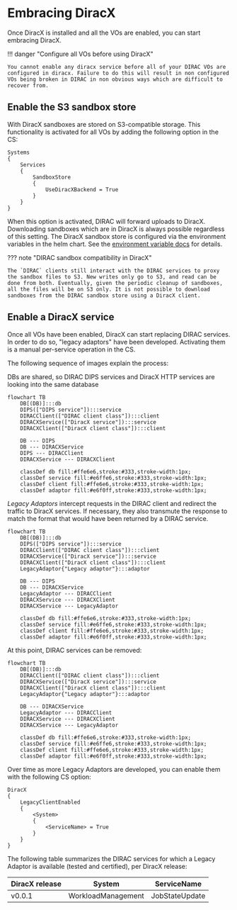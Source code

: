 # Embracing DiracX

Once DiracX is installed and all the VOs are enabled, you can start embracing DiracX.

!!! danger "Configure all VOs before using DiracX"

    You cannot enable any diracx service before all of your DIRAC VOs are configured in diracx. Failure to do this will result in non configured VOs being broken in DIRAC in non obvious ways which are difficult to recover from.

## Enable the S3 sandbox store

With DiracX sandboxes are stored on S3-compatible storage.
This functionality is activated for all VOs by adding the following option in the CS:

```
Systems
{
    Services
    {
        SandboxStore
        {
            UseDiracXBackend = True
        }
    }
}
```

When this option is activated, DIRAC will forward uploads to DiracX.
Downloading sandboxes which are in DiracX is always possible regardless of this setting.
The DiracX sandbox store is configured via the environment variables in the helm chart. See the [environment variable docs](../../reference/env-variables.md) for details.

??? note "DIRAC sandbox compatibility in DiracX"

    The `DIRAC` clients still interact with the DIRAC services to proxy the sandbox files to S3. New writes only go to S3, and read can be done from both. Eventually, given the periodic cleanup of sandboxes, all the files will be on S3 only. It is not possible to download sandboxes from the DIRAC sandbox store using a DiracX client.

## Enable a DiracX service

Once all VOs have been enabled, DiracX can start replacing DIRAC services. In order to do so, "legacy adaptors" have been developed. Activating them is a manual per-service operation in the CS.

The following sequence of images explain the process:

DBs are shared, so DIRAC DIPS services and DiracX HTTP services are looking into the same database

```mermaid
flowchart TB
    DB[(DB)]:::db
    DIPS(["DIPS service"]):::service
    DIRACClient(["DIRAC client class"]):::client
    DIRACXService(["DiracX service"]):::service
    DIRACXClient(["DiracX client class"]):::client

    DB --- DIPS
    DB --- DIRACXService
    DIPS --- DIRACClient
    DIRACXService --- DIRACXClient

    classDef db fill:#ffe6e6,stroke:#333,stroke-width:1px;
    classDef service fill:#e6ffe6,stroke:#333,stroke-width:1px;
    classDef client fill:#ffe6e6,stroke:#333,stroke-width:1px;
    classDef adaptor fill:#e6f0ff,stroke:#333,stroke-width:1px;

```

*Legacy Adaptors* intercept requests in the DIRAC client and redirect the traffic to DiracX services. If necessary, they also transmute the response to match the format that would have been returned by a DIRAC service.

```mermaid
flowchart TB
    DB[(DB)]:::db
    DIPS(["DIPS service"]):::service
    DIRACClient(["DIRAC client class"]):::client
    DIRACXService(["DiracX service"]):::service
    DIRACXClient(["DiracX client class"]):::client
    LegacyAdaptor{"Legacy adaptor"}:::adaptor

    DB --- DIPS
    DB --- DIRACXService
    LegacyAdaptor --- DIRACClient
    DIRACXService --- DIRACXClient
    DIRACXService --- LegacyAdaptor

    classDef db fill:#ffe6e6,stroke:#333,stroke-width:1px;
    classDef service fill:#e6ffe6,stroke:#333,stroke-width:1px;
    classDef client fill:#ffe6e6,stroke:#333,stroke-width:1px;
    classDef adaptor fill:#e6f0ff,stroke:#333,stroke-width:1px;

```

At this point, DIRAC services can be removed:

```mermaid
flowchart TB
    DB[(DB)]:::db
    DIRACClient(["DIRAC client class"]):::client
    DIRACXService(["DiracX service"]):::service
    DIRACXClient(["DiracX client class"]):::client
    LegacyAdaptor{"Legacy adaptor"}:::adaptor

    DB --- DIRACXService
    LegacyAdaptor --- DIRACClient
    DIRACXService --- DIRACXClient
    DIRACXService --- LegacyAdaptor

    classDef db fill:#ffe6e6,stroke:#333,stroke-width:1px;
    classDef service fill:#e6ffe6,stroke:#333,stroke-width:1px;
    classDef client fill:#ffe6e6,stroke:#333,stroke-width:1px;
    classDef adaptor fill:#e6f0ff,stroke:#333,stroke-width:1px;

```

Over time as more Legacy Adaptors are developed, you can enable them with the following CS option:

```
DiracX
{
    LegacyClientEnabled
    {
        <System>
        {
            <ServiceName> = True
        }
    }
}
```

The following table summarizes the DIRAC services for which a Legacy Adaptor is available (tested and certified), per DiracX release:

| DiracX release | System             | ServiceName    |
| -------------- | ------------------ | -------------- |
| v0.0.1         | WorkloadManagement | JobStateUpdate |
